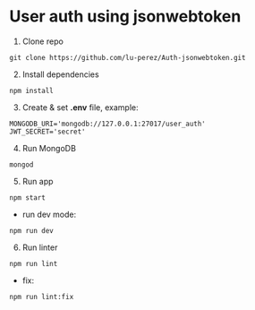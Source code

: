 # User auth using jsonwebtoken

1. Clone repo
```console
git clone https://github.com/lu-perez/Auth-jsonwebtoken.git
```

2. Install dependencies
```
npm install
```

3. Create & set __.env__ file, example:
```
MONGODB_URI='mongodb://127.0.0.1:27017/user_auth'
JWT_SECRET='secret'
```

4. Run MongoDB
```console
mongod
```

5. Run app
```console
npm start
```

* run dev mode:
```console
npm run dev
```

6. Run linter
```console
npm run lint
```

* fix:
```console
npm run lint:fix
```
